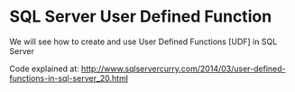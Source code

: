 SQL Server User Defined Function
=========================

We will see how to create and use User Defined Functions [UDF] in SQL Server

Code explained at: http://www.sqlservercurry.com/2014/03/user-defined-functions-in-sql-server_20.html
